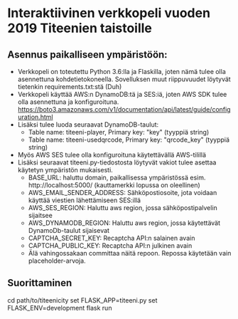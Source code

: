 # Interaktiivinen verkkopeli vuoden 2019 Titeenien taistoille


## Asennus paikalliseen ympäristöön:

- Verkkopeli on toteutettu Python 3.6:lla ja Flaskilla, joten nämä tulee olla asennettuna kohdetietokoneella. Sovelluksen muut riippuvuudet löytyvät tietenkin requirements.txt:stä (Duh)
- Verkkopeli käyttää AWS:n DynamoDB:tä ja SES:iä, joten AWS SDK tulee olla asennettuna ja konfiguroituna. https://boto3.amazonaws.com/v1/documentation/api/latest/guide/configuration.html
- Lisäksi tulee luoda seuraavat DynamoDB-taulut:
  - Table name: titeeni-player, Primary key: "key" (tyyppiä string)
  - Table name: titeeni-usedqrcode, Primary key: "qrcode_key" (tyyppiä string)
- Myös AWS SES tulee olla konfiguroituna käytettävällä AWS-tilillä
- Lisäksi seuraavat titeeni.py-tiedostosta löytyvät vakiot tulee asettaa käytetyn ympäristön mukaisesti.
  - BASE_URL: haluttu domain, paikallisessa ympäristössä esim. http://localhost:5000/ (kauttamerkki lopussa on oleellinen)
  - AWS_EMAIL_SENDER_ADDRESS: Sähköpostiosoite, jota voidaan käyttää viestien lähettämiseen SES:illä
  - AWS_SES_REGION: Haluttu aws region, jossa sähköpostipalvelin sijaitsee
  - AWS_DYNAMODB_REGION: Haluttu aws region, jossa käytettävät DynamoDb-taulut sijaisevat
  - CAPTCHA_SECRET_KEY: Recaptcha API:n salainen avain
  - CAPTCHA_PUBLIC_KEY: Recaptcha API:n julkinen avain
  - Älä vahingossakaan committaa näitä repoon. Repossa käytetään vain placeholder-arvoja.

## Suorittaminen

cd path/to/titeenicity
set FLASK_APP=titeeni.py
set FLASK_ENV=development
flask run